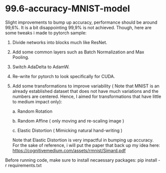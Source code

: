 # 99.6-accuracy-MNIST-model
Slight improvements to bump up accuracy, performance should be around 99,6%. 
It is a bit disappointing 99,9% is not achieved. Though, here are some tweaks i made to pytorch sample:
  1. Divide networks into blocks much like ResNet.
  2. Add some common layers such as Batch Normalization and Max Pooling.
  3. Switch AdaDelta to AdamW.
  4. Re-write for pytorch to look specifically for CUDA.
  5. Add some transformations to improve variability ( Note that MNIST is an already established dataset that does not have much variations and the numbers are centered. Hence, I aimed for transformations that have little to medium impact only):

       a. Random Rotation
     
       b. Random Affine ( only moving and re-scaling image )
     
       c. Elastic Distortion ( Mimicking natural hand-writing )
     
       Note that Elastic Distortion is very impactful in bumping up accuracy. For the sake of reference, i will put the paper that back up my idea here:         https://cognitivemedium.com/assets/rmnist/Simard.pdf
     
     
Before running code, make sure to install necaessary packages: pip install -r requirements.txt
